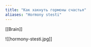 ```yaml
---
title: "Как хакнуть гормоны счастья"
aliases: "Hormony stesti"
---
```


[[Brain]]


![[hormony-stesti.jpg]]